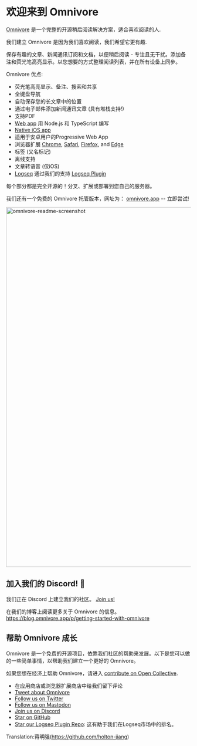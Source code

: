 # 欢迎来到 Omnivore

[Omnivore](https://omnivore.app) 是一个完整的开源稍后阅读解决方案，适合喜欢阅读的人.

我们建立 Omnivore 是因为我们喜欢阅读，我们希望它更有趣.

保存有趣的文章、新闻通讯订阅和文档，以便稍后阅读 - 专注且无干扰。添加备注和荧光笔高亮显示。以您想要的方式整理阅读列表，并在所有设备上同步。

Omnivore 优点:

- 荧光笔高亮显示、备注、搜索和共享
- 全键盘导航
- 自动保存您的长文章中的位置
- 通过电子邮件添加新闻通讯文章 (具有堆栈支持!)
- 支持PDF
- [Web app](https://omnivore.app/) 用 Node.js 和 TypeScript 编写
- [Native iOS app](https://omnivore.app/install/ios)
- 适用于安卓用户的Progressive Web App
- 浏览器扩展 [Chrome](https://omnivore.app/install/chrome), [Safari](https://omnivore.app/install/safari), [Firefox](https://omnivore.app/install/firefox), and [Edge](https://omnivore.app/install/edge)
- 标签 (又名标记)
- 离线支持
- 文章转语音 (仅iOS)
- [Logseq](https://logseq.com/) 通过我们的支持 [Logseq Plugin](https://github.com/omnivore-app/logseq-omnivore)

每个部分都是完全开源的！分叉、扩展或部署到您自己的服务器。

我们还有一个免费的 Omnivore 托管版本，网址为： [omnivore.app](https://omnivore.app/) -- 立即尝试!

<img width="981" alt="omnivore-readme-screenshot" src="https://user-images.githubusercontent.com/75189/153696698-9e4f1bdd-5954-465b-8ab0-b4eacc60f779.png">

## 加入我们的 Discord! :speech_balloon:

我们正在 Discord 上建立我们的社区。 [Join us!](https://discord.gg/h2z5rppzz9)

在我们的博客上阅读更多关于 Omnivore 的信息。 <https://blog.omnivore.app/p/getting-started-with-omnivore>

## 帮助 Omnivore 成长

Omnivore 是一个免费的开源项目，依靠我们社区的帮助来发展。以下是您可以做的一些简单事情，以帮助我们建立一个更好的 Omnivore。

如果您想在经济上帮助 Omnivore，请进入 [contribute on Open Collective](https://opencollective.com/omnivore).

- 在应用商店或浏览器扩展商店中给我们留下评论
- [Tweet about Omnivore](https://twitter.com/intent/tweet?text=I%20recently%20started%20using%20@OmnivoreApp%20as%20a%20free,%20open-source%20read-it-later%20app.%20Check%20it%20out:%20https://omnivore.app)
- [Follow us on Twitter](https://twitter.com/omnivoreapp)
- [Follow us on Mastodon](https://pkm.social/@omnivore)
- [Join us on Discord](https://discord.gg/h2z5rppzz9)
- [Star on GitHub](https://github.com/omnivore-app/omnivore)
- [Star our Logseq Plugin Repo](https://github.com/omnivore-app/logseq-omnivore): 这有助于我们在Logseq市场中的排名。


Translation:蒋明强(https://github.com/holton-jiang)
